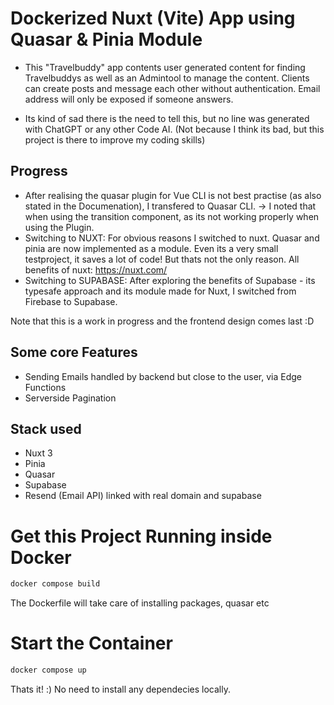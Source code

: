 # Dockerized Nuxt (Vite) App using Quasar & Pinia Module

-  This "Travelbuddy" app contents user generated content for finding Travelbuddys as well as an Admintool to manage the content. Clients can create posts and message each other without authentication. Email address will only be exposed if someone answers.

- Its kind of sad there is the need to tell this, but no line was generated with ChatGPT or any other Code AI. (Not because I think its bad, but this project is there to improve my coding skills)


## Progress

- After realising the quasar plugin for Vue CLI is not best practise (as also stated in the Documenation), I transfered to Quasar CLI.
  -> I noted that when using the transition component, as its not working properly when using the Plugin.
- Switching to NUXT: For obvious reasons I switched to nuxt. Quasar and pinia are now implemented as a module. Even its a very small testproject, it saves a lot of code! But thats not the only reason. All benefits of nuxt: https://nuxt.com/
- Switching to SUPABASE: After exploring the benefits of Supabase - its typesafe approach and its module made for Nuxt, I switched from Firebase to Supabase.

Note that this is a work in progress and the frontend design comes last :D

## Some core Features
- Sending Emails handled by backend but close to the user, via Edge Functions
- Serverside Pagination

## Stack used
- Nuxt 3
- Pinia
- Quasar
- Supabase
- Resend (Email API) linked with real domain and supabase

# Get this Project Running inside Docker

```bash
docker compose build
```

The Dockerfile will take care of installing packages, quasar etc

# Start the Container

```bash
docker compose up
```

Thats it! :) No need to install any dependecies locally.
